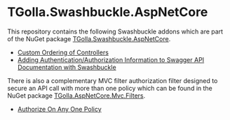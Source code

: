 # TGolla.Swashbuckle.AspNetCore

This repository contains the following Swashbuckle addons which are part of the NuGet package [TGolla.Swashbuckle.AspNetCore](https://www.nuget.org/packages/TGolla.Swashbuckle.AspNetCore). 

- [Custom Ordering of Controllers](https://github.com/tgolla/TGolla.Swashbuckle.AspNetCore/blob/main/TGolla.Swashbuckle.AspNetCore/2021-9-16-swashbucklecustom-ordering-of-controllers.md)
- [Adding Authentication/Authorization Information to Swagger API Documentation with Swashbuckle](https://github.com/tgolla/TGolla.Swashbuckle.AspNetCore/blob/main/TGolla.Swashbuckle.AspNetCore/2023-4-20-adding-authentication-authorization-information-to-swagger-api-documentation-with-swashbuckle.md)



There is also a complementary MVC filter authorization filter designed to secure an API call with more than one policy which can be found in the NuGet package [TGolla.AspNetCore.Mvc.Filters](https://www.nuget.org/packages/TGolla.AspNetCore.Mvc.Filters).

- [Authorize On Any One Policy](https://github.com/tgolla/TGolla.Swashbuckle.AspNetCore/blob/main/TGolla.AspNetCore.Mvc.Filters/Readme.md)
